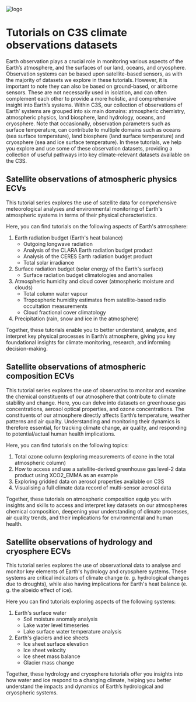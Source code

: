 ![logo](https://climate.copernicus.eu/sites/default/files/custom-uploads/branding/LogoLine_horizon_C3S.png)

# Tutorials on C3S climate observations datasets

Earth observation plays a crucial role in monitoring various aspects of the Earth’s atmosphere, and the surfaces of our land, oceans, and cryosphere. Observation systems can be based upon satellite-based sensors, as with the majority of datasets we explore in these tutorials. However, it is important to note they can also be based on ground-based, or airborne sensors. These are not necessarily used in isolation, and can often complement each other to provide a more holistic, and comprehensive insight into Earth’s systems. Within C3S, our collection of observations of Earth’ systems are grouped into six main domains: atmospheric chemistry, atmospheric physics, land biosphere, land hydrology, oceans, and cryosphere. Note that occasionally, observation parameters such as surface temperature, can contribute to multiple domains such as oceans (sea surface temperature), land biosphere (land surface temperature) and cryosphere (sea and ice surface temperature). In these tutorials, we help you explore and use some of these observation datasets, providing a collection of useful pathways into key climate-relevant datasets available on the C3S.


## Satellite observations of atmospheric physics ECVs

This tutorial series explores the use of satellite data for comprehensive meteorological analyses and environmental monitoring of Earth's atmospheric systems in terms of their physical characteristics. 

Here, you can find tutorials on the following aspects of Earth's atmosphere:

1. Earth radiation budget (Earth's heat balance)
   - Outgoing longwave radiation
   - Analysis of the CLARA Earth radiation budget product
   - Analysis of the CERES Earth radiation budget product
   - Total solar irradiance    
2. Surface radiation budget (solar energy of the Earth's surface)
   - Surface radiation budget climatologies and anomalies
3. Atmospheric humidity and cloud cover (atmospheric moisture and clouds)
   - Total column water vapour
   - Tropospheric humidity estimates from satellite-based radio occultation measurements
   - Cloud fractional cover climatology
4. Precipitation (rain, snow and ice in the atmosphere)
    
Together, these tutorials enable you to better understand, analyze, and interpret key physical processes in Earth’s atmosphere, giving you key foundational insights for climate monitoring, research, and informing decision-making.


## Satellite observations of atmospheric composition ECVs

This tutorial series explores the use of observatins to monitor and examine the chemical constituents of our atmosphere that contribute to climate stability and change. Here, you can delve into datasets on greenhouse gas concentrations, aerosol optical properties, and ozone concentrations. The constituents of our atmosphere directly affects Earth’s temperature, weather patterns and air quality. Understanding and monitoring their dynamics is therefore essential, for tracking climate change, air quality, and responding to potential/actual human health implications.

Here, you can find tutorials on the following topics:

1. Total ozone column (exploring measurements of ozone in the total atmospheric column)
2. How to access and use a satellite-derived greenhouse gas level-2 data product using XCO2_EMMA as an example
3. Exploring gridded data on aerosol properties available on C3S
4. Visualising a full climate data record of multi-sensor aerosol data
     
Together, these tutorials on atmospheric composition equip you with insights and skills to access and interpret key datasets on our atmospheres chemical composition, deepening your understanding of climate processes, air quality trends, and their implications for environmental and human health.


## Satellite observations of hydrology and cryosphere ECVs
This tutorial series explores the use of observational data to analyse and monitor key elements of Earth's hydrology and cryosphere systems. These systems are critical indicators of climate change (e. g. hydrological changes due to droughts), while also having implications for Earth's heat balance (e. g. the albeido effect of ice).

Here you can find tutorials exploring aspects of the following systems:

1. Earth's surface water
   - Soil moisture anomaly analysis
   - Lake water level timeseries
   - Lake surface water temperature analysis
2. Earth's glaciers and ice sheets
   - Ice sheet surface elevation
   - Ice sheet velocity
   - Ice sheet mass balance
   - Glacier mass change
  
Together, these hydrology and cryosphere tutorials offer you insights into how water and ice respond to a changing climate, helping you better understand the impacts and dynamics of Earth’s hydrological and cryospheric systems.

     




   
